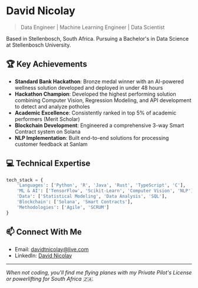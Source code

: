 # David Nicolay

> Data Engineer | Machine Learning Engineer | Data Scientist

Based in Stellenbosch, South Africa.
Pursuing a Bachelor's in Data Science at Stellenbosch University.

## 🏆 Key Achievements

- **Standard Bank Hackathon**: Bronze medal winner with an AI-powered wellness solution developed and deployed in under 48 hours
- **Hackathon Champion**: Developed the highest performing solution combining Computer Vision, Regression Modeling, and API development to detect and analyze potholes
- **Academic Excellence**: Consistently ranked in top 5% of academic performers (Merit Scholar)
- **Blockchain Development**: Engineered a comprehensive 3-way Smart Contract system on Solana
- **NLP Implementation**: Built end-to-end solutions for processing customer feedback at Sanlam

## 💻 Technical Expertise

```python
tech_stack = {
    'Languages': ['Python', 'R', 'Java', 'Rust', 'TypeScript', 'C'],
    'ML & AI': ['TensorFlow', 'Scikit-Learn', 'Computer Vision', 'NLP'],
    'Data': ['Statistical Modeling', 'Data Analysis', 'SQL'],
    'Blockchain': ['Solana', 'Smart Contracts'],
    'Methodologies': ['Agile', 'SCRUM']
}
```

## 📫 Connect With Me

- Email: davidtnicolay@live.com
- LinkedIn: [David Nicolay](https://www.linkedin.com/in/davidnicolay/)

---

*When not coding, you'll find me flying planes with my Private Pilot's License or powerlifting for South Africa 🇿🇦.*
